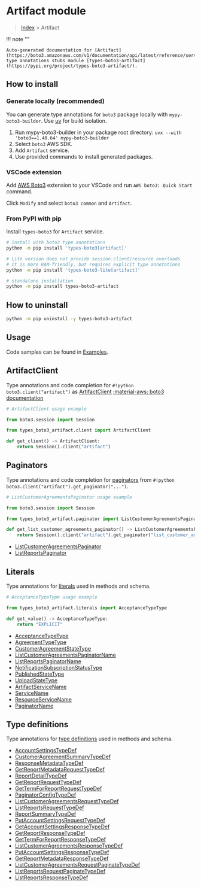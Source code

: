 #  Artifact module

> [Index](../README.md) > Artifact

!!! note ""

    Auto-generated documentation for [Artifact](https://boto3.amazonaws.com/v1/documentation/api/latest/reference/services/artifact.html#artifact)
    type annotations stubs module [types-boto3-artifact](https://pypi.org/project/types-boto3-artifact/).

## How to install

### Generate locally (recommended)

You can generate type annotations for `boto3` package locally with `mypy-boto3-builder`.
Use [uv](https://docs.astral.sh/uv/getting-started/installation/) for build isolation.

1. Run mypy-boto3-builder in your package root directory: `uvx --with 'boto3==1.40.64' mypy-boto3-builder`
1. Select `boto3` AWS SDK.
1. Add `Artifact` service.
1. Use provided commands to install generated packages.


### VSCode extension

Add [AWS Boto3](https://marketplace.visualstudio.com/items?itemName=Boto3typed.boto3-ide)
extension to your VSCode and run `AWS boto3: Quick Start` command.

Click `Modify` and select `boto3 common` and `Artifact`.


### From PyPI with pip

Install `types-boto3` for `Artifact` service.

```bash
# install with boto3 type annotations
python -m pip install 'types-boto3[artifact]'

# Lite version does not provide session.client/resource overloads
# it is more RAM-friendly, but requires explicit type annotations
python -m pip install 'types-boto3-lite[artifact]'

# standalone installation
python -m pip install types-boto3-artifact
```



## How to uninstall

```bash
python -m pip uninstall -y types-boto3-artifact
```

## Usage

Code samples can be found in [Examples](./usage.md).

## ArtifactClient

Type annotations and code completion for  `#!python boto3.client("artifact")` as [ArtifactClient](./client.md)
[:material-aws: boto3 documentation](https://boto3.amazonaws.com/v1/documentation/api/latest/reference/services/artifact.html#Artifact.Client)

```python
# ArtifactClient usage example

from boto3.session import Session

from types_boto3_artifact.client import ArtifactClient

def get_client() -> ArtifactClient:
    return Session().client("artifact")
```


## Paginators

Type annotations and code completion for [paginators](./paginators.md)
from `#!python boto3.client("artifact").get_paginator("...")`.

```python
# ListCustomerAgreementsPaginator usage example

from boto3.session import Session

from types_boto3_artifact.paginator import ListCustomerAgreementsPaginator

def get_list_customer_agreements_paginator() -> ListCustomerAgreementsPaginator:
    return Session().client("artifact").get_paginator("list_customer_agreements"))
```

- [ListCustomerAgreementsPaginator](./paginators.md#listcustomeragreementspaginator)
- [ListReportsPaginator](./paginators.md#listreportspaginator)









## Literals

Type annotations for [literals](./literals.md) used in methods and schema.

```python
# AcceptanceTypeType usage example

from types_boto3_artifact.literals import AcceptanceTypeType

def get_value() -> AcceptanceTypeType:
    return "EXPLICIT"
```

- [AcceptanceTypeType](./literals.md#acceptancetypetype)
- [AgreementTypeType](./literals.md#agreementtypetype)
- [CustomerAgreementStateType](./literals.md#customeragreementstatetype)
- [ListCustomerAgreementsPaginatorName](./literals.md#listcustomeragreementspaginatorname)
- [ListReportsPaginatorName](./literals.md#listreportspaginatorname)
- [NotificationSubscriptionStatusType](./literals.md#notificationsubscriptionstatustype)
- [PublishedStateType](./literals.md#publishedstatetype)
- [UploadStateType](./literals.md#uploadstatetype)
- [ArtifactServiceName](./literals.md#artifactservicename)
- [ServiceName](./literals.md#servicename)
- [ResourceServiceName](./literals.md#resourceservicename)
- [PaginatorName](./literals.md#paginatorname)




## Type definitions

Type annotations for [type definitions](./type_defs.md) used in methods and schema.

- [AccountSettingsTypeDef](./type_defs.md#accountsettingstypedef)
- [CustomerAgreementSummaryTypeDef](./type_defs.md#customeragreementsummarytypedef)
- [ResponseMetadataTypeDef](./type_defs.md#responsemetadatatypedef)
- [GetReportMetadataRequestTypeDef](./type_defs.md#getreportmetadatarequesttypedef)
- [ReportDetailTypeDef](./type_defs.md#reportdetailtypedef)
- [GetReportRequestTypeDef](./type_defs.md#getreportrequesttypedef)
- [GetTermForReportRequestTypeDef](./type_defs.md#gettermforreportrequesttypedef)
- [PaginatorConfigTypeDef](./type_defs.md#paginatorconfigtypedef)
- [ListCustomerAgreementsRequestTypeDef](./type_defs.md#listcustomeragreementsrequesttypedef)
- [ListReportsRequestTypeDef](./type_defs.md#listreportsrequesttypedef)
- [ReportSummaryTypeDef](./type_defs.md#reportsummarytypedef)
- [PutAccountSettingsRequestTypeDef](./type_defs.md#putaccountsettingsrequesttypedef)
- [GetAccountSettingsResponseTypeDef](./type_defs.md#getaccountsettingsresponsetypedef)
- [GetReportResponseTypeDef](./type_defs.md#getreportresponsetypedef)
- [GetTermForReportResponseTypeDef](./type_defs.md#gettermforreportresponsetypedef)
- [ListCustomerAgreementsResponseTypeDef](./type_defs.md#listcustomeragreementsresponsetypedef)
- [PutAccountSettingsResponseTypeDef](./type_defs.md#putaccountsettingsresponsetypedef)
- [GetReportMetadataResponseTypeDef](./type_defs.md#getreportmetadataresponsetypedef)
- [ListCustomerAgreementsRequestPaginateTypeDef](./type_defs.md#listcustomeragreementsrequestpaginatetypedef)
- [ListReportsRequestPaginateTypeDef](./type_defs.md#listreportsrequestpaginatetypedef)
- [ListReportsResponseTypeDef](./type_defs.md#listreportsresponsetypedef)

